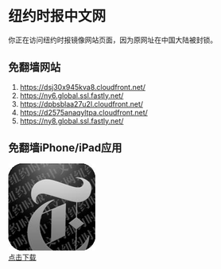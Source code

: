 <h1>纽约时报中文网</h1>
<p>你正在访问纽约时报镜像网站页面，因为原网址在中国大陆被封锁。</p>
<h2>免翻墙网站</h2>
<ol>
<li><a href="https://dsj30x945kva8.cloudfront.net/" target="1">https://dsj30x945kva8.cloudfront.net/</a></li>
<li><a href="https://ny6.global.ssl.fastly.net/" target="2">https://ny6.global.ssl.fastly.net/</a></li>
<li><a href="https://dpbsblaa27u2l.cloudfront.net/" target="3">https://dpbsblaa27u2l.cloudfront.net/</a></li>
<li><a href="https://d2575anaqyltpa.cloudfront.net/" target="4">https://d2575anaqyltpa.cloudfront.net/</a></li>
<li><a href="https://ny8.global.ssl.fastly.net/" target="5">https://ny8.global.ssl.fastly.net/</a></li>
</ol>
<h2>免翻墙iPhone/iPad应用</h2>
<p>
	<a href="https://itunes.apple.com/cn/app/niu-yue-shi-bao-zhong-wen-wang/id807498298?mt=8">
		<img src="icon175x175.jpeg" />
		<br/>点击下载
	</a>
</p>